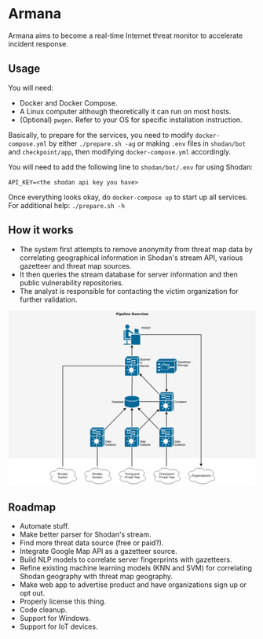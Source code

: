# Armana

Armana aims to become a real-time Internet threat monitor to accelerate incident response.

## Usage

You will need:

* Docker and Docker Compose.
* A Linux computer although theoretically it can run on most hosts.
* (Optional) `pwgen`. Refer to your OS for specific installation instruction.

Basically, to prepare for the services, you need to modify `docker-compose.yml` by either `./prepare.sh -ag` or making `.env` files in `shodan/bot` and `checkpoint/app`, then modifying `docker-compose.yml` accordingly.

You will need to add the following line to `shodan/bot/.env` for using Shodan:

```
API_KEY=<the shodan api key you have>
```

Once everything looks okay, do `docker-compose up` to start up all services. For additional help: `./prepare.sh -h`

## How it works

* The system first attempts to remove anonymity from threat map data by correlating geographical information in Shodan's stream API, various gazetteer and threat map sources.
* It then queries the stream database for server information and then public vulnerability repositories.
* The analyst is responsible for contacting the victim organization for further validation.

![Pipeline](./pipeline-diagram.png)

## Roadmap

* Automate stuff.
* Make better parser for Shodan's stream.
* Find more threat data source (free or paid?).
* Integrate Google Map API as a gazetteer source.
* Build NLP models to correlate server fingerprints with gazetteers.
* Refine existing machine learning models (KNN and SVM) for correlating Shodan geography with threat map geography.
* Make web app to advertise product and have organizations sign up or opt out.
* Properly license this thing.
* Code cleanup.
* Support for Windows.
* Support for IoT devices.
